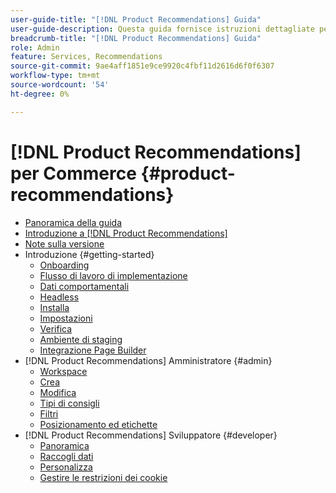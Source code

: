 ```yaml
---
user-guide-title: "[!DNL Product Recommendations] Guida"
user-guide-description: Questa guida fornisce istruzioni dettagliate per l’utilizzo di [!DNL Product Recommendations] da Adobe Commerce.
breadcrumb-title: "[!DNL Product Recommendations] Guida"
role: Admin
feature: Services, Recommendations
source-git-commit: 9ae4aff1851e9ce9920c4fbf11d2616d6f0f6307
workflow-type: tm+mt
source-wordcount: '54'
ht-degree: 0%

---
```


# [!DNL Product Recommendations] per Commerce {#product-recommendations}

- [Panoramica della guida](guide-overview.md)
- [Introduzione a [!DNL Product Recommendations]](overview.md)
- [Note sulla versione](release-notes.md)
- Introduzione {#getting-started}
   - [Onboarding](onboarding.md)
   - [Flusso di lavoro di implementazione](implementation-workflow.md)
   - [Dati comportamentali](behavioral-data.md)
   - [Headless](headless.md)
   - [Installa](install-configure.md)
   - [Impostazioni](settings.md)
   - [Verifica](verify.md)
   - [Ambiente di staging](staging-environment.md)
   - [Integrazione Page Builder](page-builder.md)
- [!DNL Product Recommendations] Amministratore {#admin}
   - [Workspace](workspace.md)
   - [Crea](create.md)
   - [Modifica](edit.md)
   - [Tipi di consigli](type.md)
   - [Filtri](filters.md)
   - [Posizionamento ed etichette](placement.md)
- [!DNL Product Recommendations] Sviluppatore {#developer}
   - [Panoramica](development-overview.md)
   - [Raccogli dati](events.md)
   - [Personalizza](customize.md)
   - [Gestire le restrizioni dei cookie](setting-cookie.md)
